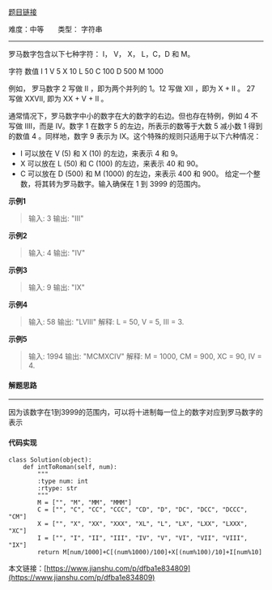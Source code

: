 [题目链接](https://leetcode-cn.com/problems/integer-to-roman/)

难度：中等         &nbsp;&nbsp;&nbsp;&nbsp;&nbsp;&nbsp;类型：  字符串
***
 罗马数字包含以下七种字符： I， V， X， L，C，D 和 M。

字符          数值
I             1
V             5
X             10
L             50
C             100
D             500
M             1000

例如， 罗马数字 2 写做 II ，即为两个并列的 1。12 写做 XII ，即为 X + II 。 27 写做  XXVII, 即为 XX + V + II 。

通常情况下，罗马数字中小的数字在大的数字的右边。但也存在特例，例如 4 不写做 IIII，而是 IV。数字 1 在数字 5 的左边，所表示的数等于大数 5 减小数 1 得到的数值 4 。同样地，数字 9 表示为 IX。这个特殊的规则只适用于以下六种情况：

- I 可以放在 V (5) 和 X (10) 的左边，来表示 4 和 9。
- X 可以放在 L (50) 和 C (100) 的左边，来表示 40 和 90。 
- C 可以放在 D (500) 和 M (1000) 的左边，来表示 400 和 900。
给定一个整数，将其转为罗马数字。输入确保在 1 到 3999 的范围内。

 
**示例1**
> 输入: 3
输出: "III"

**示例2**
>输入: 4
输出: "IV"

**示例3**
>输入: 9
输出: "IX"

**示例4**
>输入: 58
输出: "LVIII"
解释: L = 50, V = 5, III = 3.

**示例5**
>输入: 1994
输出: "MCMXCIV"
解释: M = 1000, CM = 900, XC = 90, IV = 4.

#### 解题思路
***
 因为该数字在1到3999的范围内，可以将十进制每一位上的数字对应到罗马数字的表示



#### 代码实现
```
class Solution(object):
    def intToRoman(self, num):
        """
        :type num: int
        :rtype: str
        """
        M = ["", "M", "MM", "MMM"]
        C = ["", "C", "CC", "CCC", "CD", "D", "DC", "DCC", "DCCC", "CM"]
        X = ["", "X", "XX", "XXX", "XL", "L", "LX", "LXX", "LXXX", "XC"]
        I = ["", "I", "II", "III", "IV", "V", "VI", "VII", "VIII", "IX"]
        return M[num/1000]+C[(num%1000)/100]+X[(num%100)/10]+I[num%10]
```

本文链接：[https://www.jianshu.com/p/dfba1e834809](https://www.jianshu.com/p/dfba1e834809)
